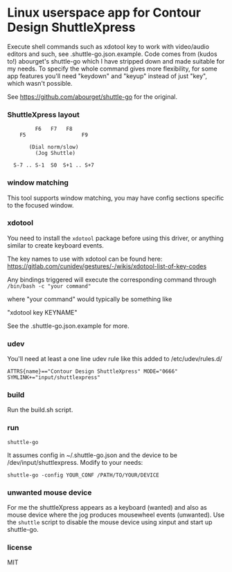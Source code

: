 Linux userspace app for Contour Design ShuttleXpress
====================================================

Execute shell commands such as xdotool key <keyname> to work with 
video/audio editors and such, see .shuttle-go.json.example.
Code comes from (kudos to!) abourget's shuttle-go which I have stripped
down and made suitable for my needs. To specify the whole command gives
more flexibility, for some app features you'll need "keydown" and "keyup"
instead of just "key", which wasn't possible.

See https://github.com/abourget/shuttle-go for the original.

### ShuttleXpress layout

             F6   F7   F8
        F5                  F9

           (Dial norm/slow)
             (Jog Shuttle)

      S-7 .. S-1  S0  S+1 .. S+7

### window matching

This tool supports window matching, you may have config sections specific to the
focused window.

### xdotool

You need to install the `xdotool` package before using this driver, or
anything similar to create keyboard events.

The key names to use with xdotool can be found here:
https://gitlab.com/cunidev/gestures/-/wikis/xdotool-list-of-key-codes

Any bindings triggered will execute the corresponding command through
`/bin/bash -c "your command"`

where "your command" would typically be something like

"xdotool key KEYNAME"

See the .shuttle-go.json.example for more.

### udev

You'll need at least a one line udev rule like this added to /etc/udev/rules.d/

    ATTRS{name}=="Contour Design ShuttleXpress" MODE="0666" SYMLINK+="input/shuttlexpress"

### build

Run the build.sh script.

### run

    shuttle-go

It assumes config in ~/.shuttle-go.json and the device to be /dev/input/shuttlexpress.
Modify to your needs:

    shuttle-go -config YOUR_CONF /PATH/TO/YOUR/DEVICE

### unwanted mouse device

For me the shuttleXpress appears as a keyboard (wanted) and also as mouse device
where the jog produces mousewheel events (unwanted). Use the `shuttle` script
to disable the mouse device using xinput and start up shuttle-go.

### license

MIT

